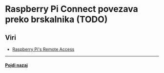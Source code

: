 # Raspberry Pi Connect povezava preko brskalnika (TODO)


## Viri

- [Raspberry Pi's Remote Access](https://www.howtogeek.com/raspberry-pi-connect-32bit-support/)


<hr>

#### [Pojdi nazaj](../README.md)